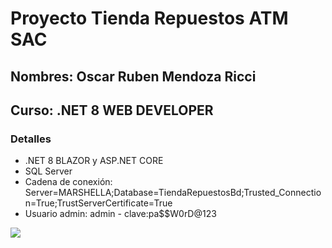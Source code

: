 # Proyecto Tienda Repuestos ATM SAC
## Nombres: Oscar Ruben Mendoza Ricci
## Curso: .NET 8 WEB DEVELOPER
### Detalles
- .NET 8 BLAZOR y ASP.NET CORE
- SQL Server
- Cadena de conexión: Server=MARSHELLA;Database=TiendaRepuestosBd;Trusted_Connection=True;TrustServerCertificate=True
- Usuario admin: admin - clave:pa$$W0rD@123

![](https://github.com/oscarmendoza9/ProyectoTiendaATMRepuestos/blob/main/TiendaRepuestos.png)
